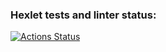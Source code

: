 ### Hexlet tests and linter status:
[![Actions Status](https://github.com/Bexazavr/frontend-project-46/workflows/hexlet-check/badge.svg)](https://github.com/Bexazavr/frontend-project-46/actions)